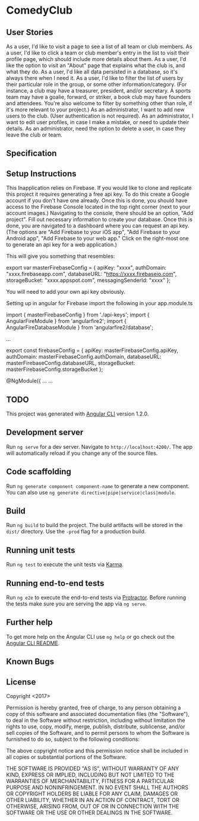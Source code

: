 # ComedyClub

## User Stories

As a user, I'd like to visit a page to see a list of all team or club members.
As a user, I'd like to click a team or club member's entry in the list to visit their profile page, which should include more details about them.
As a user, I'd like the option to visit an "About" page that explains what the club is, and what they do.
As a user, I'd like all data persisted in a database, so it's always there when I need it.
As a user, I'd like to filter the list of users by their particular role in the group, or some other information/category. (For instance, a club may have a treasurer, president, and/or secretary. A sports team may have a goalie, forward, or striker, a book club may have founders and attendees. You're also welcome to filter by something other than role, if it's more relevant to your project.)
As an administrator, I want to add new users to the club. (User authentication is not required).
As an administrator, I want to edit user profiles, in case I make a mistake, or need to update their details.
As an administrator, need the option to delete a user, in case they leave the club or team.

## Specification

## Setup Instructions

This Inapplication relies on Firebase.  If you would like to clone and replicate this project it requires generating a free api key.
To do this create a Google account if you don't have one already. Once this is done, you should have access to the Firebase Console located in the top right corner (next to your account images.)
Navigating to the console, there should be an option, "Add project". Fill out necessary information to create your database.
Once this is done, you are navigated to a dashboard where you can request an api key. (The options are "Add Firebase to your iOS app", "Add Firebase to your Android app", "Add Firebase to your web app." Click on the right-most one to generate an api key for a web application.)

This will give you something that resembles:

export var masterFirebaseConfig = {
    apiKey: "xxxx",
    authDomain: "xxxx.firebaseapp.com",
    databaseURL: "https://xxxx.firebaseio.com",
    storageBucket: "xxxx.appspot.com",
    messagingSenderId: "xxxx"
  };

You will need to add your own api key obviously.

Setting up in angular for Firebase import the following in your app.module.ts


import { masterFirebaseConfig } from './api-keys';
import { AngularFireModule } from 'angularfire2';
import { AngularFireDatabaseModule } from 'angularfire2/database';

...

export const firebaseConfig = {
  apiKey: masterFirebaseConfig.apiKey,
  authDomain: masterFirebaseConfig.authDomain,
  databaseURL: masterFirebaseConfig.databaseURL,
  storageBucket: masterFirebaseConfig.storageBucket
};

@NgModule({
  ...
...


## TODO

This project was generated with [Angular CLI](https://github.com/angular/angular-cli) version 1.2.0.

## Development server

Run `ng serve` for a dev server. Navigate to `http://localhost:4200/`. The app will automatically reload if you change any of the source files.

## Code scaffolding

Run `ng generate component component-name` to generate a new component. You can also use `ng generate directive|pipe|service|class|module`.

## Build

Run `ng build` to build the project. The build artifacts will be stored in the `dist/` directory. Use the `-prod` flag for a production build.

## Running unit tests

Run `ng test` to execute the unit tests via [Karma](https://karma-runner.github.io).

## Running end-to-end tests

Run `ng e2e` to execute the end-to-end tests via [Protractor](http://www.protractortest.org/).
Before running the tests make sure you are serving the app via `ng serve`.

## Further help

To get more help on the Angular CLI use `ng help` or go check out the [Angular CLI README](https://github.com/angular/angular-cli/blob/master/README.md).

## Known Bugs

## License

Copyright <2017> <Ethan Luts>

Permission is hereby granted, free of charge, to any person obtaining a copy of this software and associated documentation files (the "Software"), to deal in the Software without restriction, including without limitation the rights to use, copy, modify, merge, publish, distribute, sublicense, and/or sell copies of the Software, and to permit persons to whom the Software is furnished to do so, subject to the following conditions:

The above copyright notice and this permission notice shall be included in all copies or substantial portions of the Software.

THE SOFTWARE IS PROVIDED "AS IS", WITHOUT WARRANTY OF ANY KIND, EXPRESS OR IMPLIED, INCLUDING BUT NOT LIMITED TO THE WARRANTIES OF MERCHANTABILITY, FITNESS FOR A PARTICULAR PURPOSE AND NONINFRINGEMENT. IN NO EVENT SHALL THE AUTHORS OR COPYRIGHT HOLDERS BE LIABLE FOR ANY CLAIM, DAMAGES OR OTHER LIABILITY, WHETHER IN AN ACTION OF CONTRACT, TORT OR OTHERWISE, ARISING FROM, OUT OF OR IN CONNECTION WITH THE SOFTWARE OR THE USE OR OTHER DEALINGS IN THE SOFTWARE.
